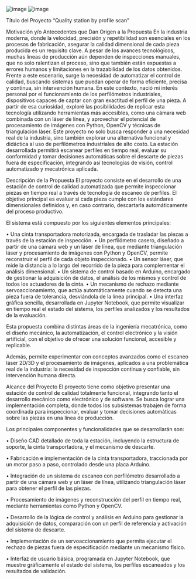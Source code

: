 
![image](https://github.com/user-attachments/assets/06f46917-8bc7-4f13-b25f-528d409aa307)
![image](https://github.com/user-attachments/assets/6d13bf0c-cc66-49a6-a1e0-0788450a18fb)


Título del Proyecto
“Quality station by profile scan”

Motivación y/o Antecedentes que Dan Origen a la Propuesta
En la industria moderna, donde la velocidad, precisión y repetibilidad son esenciales en los procesos de fabricación, asegurar la calidad dimensional de cada pieza producida es un requisito clave. A pesar de los avances tecnológicos, muchas líneas de producción aún dependen de inspecciones manuales, que no solo ralentizan el proceso, sino que también están expuestas a errores humanos y limitaciones en la trazabilidad de los datos obtenidos.
Frente a este escenario, surge la necesidad de automatizar el control de calidad, buscando sistemas que puedan operar de forma eficiente, precisa y continua, sin intervención humana. En este contexto, nació mi interés personal por el funcionamiento de los perfilómetros industriales, dispositivos capaces de captar con gran exactitud el perfil de una pieza.
A partir de esa curiosidad, exploré las posibilidades de replicar esta tecnología utilizando herramientas más accesibles, como una cámara web combinada con un láser de línea, y aprovechar el potencial de procesamiento de imágenes con Python, OpenCV y técnicas de triangulación láser.
Este proyecto no solo busca responder a una necesidad real de la industria, sino también explorar una alternativa funcional y didáctica al uso de perfilómetros industriales de alto costo. La estación desarrollada permitirá escanear perfiles en tiempo real, evaluar su conformidad y tomar decisiones automáticas sobre el descarte de piezas fuera de especificación, integrando así tecnologías de visión, control automatizado y mecatrónica aplicada.







Descripción de la Propuesta
El proyecto consiste en el desarrollo de una estación de control de calidad automatizada que permite inspeccionar piezas en tiempo real a través de tecnología de escaneo de perfiles. El objetivo principal es evaluar si cada pieza cumple con los estándares dimensionales definidos y, en caso contrario, descartarla automáticamente del proceso productivo.

El sistema está compuesto por los siguientes elementos principales:

•	Una cinta transportadora motorizada, encargada de trasladar las piezas a través de la estación de inspección.
•	Un perfilómetro casero, diseñado a partir de una cámara web y un láser de línea, que mediante triangulación láser y procesamiento de imágenes con Python y OpenCV, permite reconstruir el perfil de cada objeto inspeccionado.
•	Un sensor láser, que mide la distancia a lo largo del recorrido de la pieza para complementar el análisis dimensional.
•	Un sistema de control basado en Arduino, encargado de gestionar la adquisición de datos, el análisis de los mismos y control de todos los actuadores de la cinta.
•	Un mecanismo de rechazo mediante servoaccionamiento, que actúa automáticamente cuando se detecta una pieza fuera de tolerancia, desviándola de la línea principal.
•	Una interfaz gráfica sencilla, desarrollada en Jupyter Notebook, que permite visualizar en tiempo real el estado del sistema, los perfiles analizados y los resultados de la evaluación.

Esta propuesta combina distintas áreas de la ingeniería mecatrónica, como el diseño mecánico, la automatización, el control electrónico y la visión artificial, con el objetivo de ofrecer una solución funcional, accesible y replicable.

Además, permite experimentar con conceptos avanzados como el escaneo láser 2D/3D y el procesamiento de imágenes, aplicados a una problemática real de la industria: la necesidad de inspección continua y confiable, sin intervención humana directa.



Alcance del Proyecto
El proyecto tiene como objetivo presentar una estación de control de calidad totalmente funcional, integrando tanto el desarrollo mecánico como electrónico y de software. Se busca lograr una implementación completa, donde todos los subsistemas trabajen de forma coordinada para inspeccionar, evaluar y tomar decisiones automáticas sobre las piezas en una línea de producción.

Los principales componentes y funcionalidades que se desarrollarán son:

•	Diseño CAD detallado de toda la estación, incluyendo la estructura de soporte, la cinta transportadora, y el mecanismo de descarte.

•	Fabricación e implementación de la cinta transportadora, traccionada por un motor paso a paso, controlado desde una placa Arduino.

•	Integración de un sistema de escaneo con perfilómetro desarrollado a partir de una cámara web y un láser de línea, utilizando triangulación láser para obtener el perfil de las piezas.

•	Procesamiento de imágenes y reconstrucción del perfil en tiempo real, mediante herramientas como Python y OpenCV.

•	Desarrollo de la lógica de control y análisis en Arduino para gestionar la adquisición de datos, comparación con un perfil de referencia y activación del sistema de descarte.

•	Implementación de un servoaccionamiento que permita ejecutar el rechazo de piezas fuera de especificación mediante un mecanismo físico.

•	Interfaz de usuario básica, programada en Jupyter Notebook, que muestre gráficamente el estado del sistema, los perfiles escaneados y los resultados de validación.

